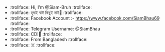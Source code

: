 - :trollface: Hi, I’m @Siam-Bruh :trollface:
- :trollface: হুদাই বাঈ কিছুই নাই🐸 :trollface:
- :trollface: Facebook Account :- https://www.facebook.com/SiamBhau69 :trollface:
- :trollface: Telegram Username: @SiamBhau
- :trollface: CDI🥰 :trollface:
- :trollface: From Bangladesh :trollface:
- :trollface: ☠️ :trollface:
